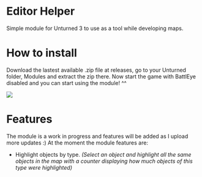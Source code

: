 # Editor Helper
Simple module for Unturned 3 to use as a tool while developing maps.

# How to install
Download the lastest available .zip file at releases, go to your Unturned folder, Modules and extract the zip there.
Now start the game with BattlEye disabled and you can start using the module! ^^

[![](https://dcbadge.limes.pink/api/server/https://discord.gg/Y3jD5K2Q8C)](https://discord.gg/Y3jD5K2Q8C)

# Features
The module is a work in progress and features will be added as I upload more updates :)
At the moment the module features are:
- Highlight objects by type. *(Select an object and highlight all the same objects in the map with a counter displaying how much objects of this type were highlighted)*